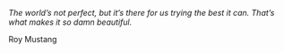 <i>The world’s not perfect, but it’s there for us trying the best it can. That’s what makes it so damn beautiful.</i>

Roy Mustang